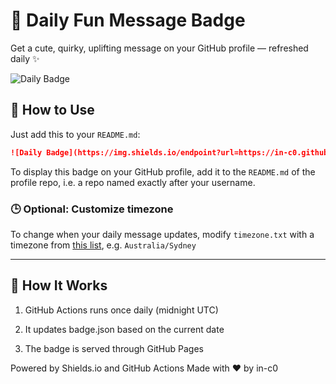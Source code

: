 # 🌟 Daily Fun Message Badge

Get a cute, quirky, uplifting message on your GitHub profile — refreshed daily ✨

![Daily Badge](https://img.shields.io/endpoint?url=https://in-c0.github.io/daily-badge/badge.json&style=for-the-badge)

## 💖 How to Use

Just add this to your `README.md`:

```markdown
![Daily Badge](https://img.shields.io/endpoint?url=https://in-c0.github.io/daily-badge/badge.json&style=for-the-badge)
```


To display this badge on your GitHub profile, add it to the `README.md` of the profile repo, i.e. a repo named exactly after your username.
 
### 🕒 Optional: Customize timezone

To change when your daily message updates, modify `timezone.txt` with a timezone from [this list](https://en.wikipedia.org/wiki/List_of_tz_database_time_zones), e.g. `Australia/Sydney`



---

## 🔄 How It Works

1. GitHub Actions runs once daily (midnight UTC)

2. It updates badge.json based on the current date

3. The badge is served through GitHub Pages

Powered by Shields.io and GitHub Actions
Made with ❤️ by in-c0
